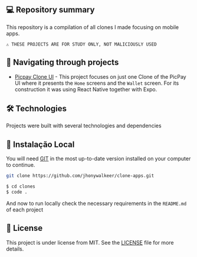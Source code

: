 ## 💻 Repository summary

This repository is a compilation of all clones I made focusing on mobile apps.

```text
⚠ THESE PROJECTS ARE FOR STUDY ONLY, NOT MALICIOUSLY USED
```

## 🚩 Navigating through projects

- [Picpay Clone UI](https://github.com/jhonywalkeer/clone-apps/tree/main/picpay-clone-ui) - This project focuses on just one Clone of the PicPay UI where it presents the `Home` screens and the `Wallet` screen. For its construction it was using React Native together with Expo.



## 🛠 Technologies

Projects were built with several technologies and dependencies

## 🔨 Instalação Local

You will need [GIT](https://git-scm.com/) in the most up-to-date version installed on your computer to continue.

```bash
git clone https://github.com/jhonywalkeer/clone-apps.git

$ cd clones
$ code .
```

And now to run locally check the necessary requirements in the `README.md` of each project

## 📖 License

This project is under license from MIT. See the [LICENSE](LICENSE.md) file for more details.
